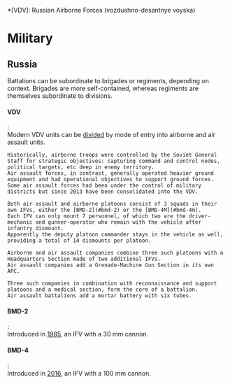 *[VDV]: Russian Airborne Forces (vozdushno-desantnye voyska)


# Military

## Russia

Battalions can be subordinate to brigades or regiments, depending on context.
Brigades are more self-contained, whereas regiments are themselves subordinate to divisions.

#### VDV
:   
    Modern VDV units can be [divided](https://www.youtube.com/watch?v=RgNNCrWETcU) by mode of entry into airborne and air assault units.

    Historically, airborne troops were controlled by the Soviet General Staff for strategic objectives: capturing command and control nodes, political targets, etc deep in enemy territory.
    Air assault forces, in contrast, generally operated heavier ground equipment and had operational objectives to support ground forces.
    Some air assault forces had been under the control of military districts but since 2013 have been consolidated into the VDV.

    Both air assault and airborne platoons consist of 3 squads in their own IFVs, either the [BMD-2](#bmd-2) or the [BMD-4M](#bmd-4m).
    Each IFV can only mount 7 personnel, of which two are the driver-mechanic and gunner-operator who remain with the vehicle after infantry dismount.
    Apparently the deputy platoon commander stays in the vehicle as well, providing a total of 14 dismounts per platoon.

    Airborne and air assault companies combine three such platoons with a Headquarters Section made of two additional IFVs.
    Air assault companies add a Grenade-Machine Gun Section in its own APC.

    Three such companies in combination with reconnaissance and support platoons and a medical section, form the core of a battalion.
    Air assault battalions add a mortar battery with six tubes.

#### BMD-2
:   
    Introduced in [1985](https://en.wikipedia.org/wiki/BMD-2), an IFV with a 30 mm cannon.

#### BMD-4
:   
    Introduced in [2016](https://en.wikipedia.org/wiki/BMD-4#BMD-4M), an IFV with a 100 mm cannon.
